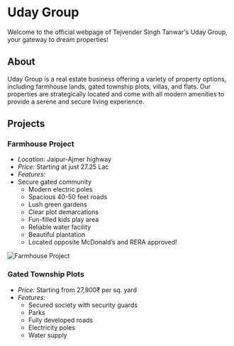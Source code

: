# Uday Group

Welcome to the official webpage of Tejvender Singh Tanwar's Uday Group, your gateway to dream properties!

## About

Uday Group is a real estate business offering a variety of property options, including farmhouse lands, gated township plots, villas, and flats. Our properties are strategically located and come with all modern amenities to provide a serene and secure living experience.

## Projects

### Farmhouse Project

- *Location:* Jaipur-Ajmer highway
- *Price:* Starting at just 27.25 Lac
- *Features:*
- Secure gated community
  - Modern electric poles
  - Spacious 40-50 feet roads
  - Lush green gardens
  - Clear plot demarcations
  - Fun-filled kids play area
  - Reliable water facility
  - Beautiful plantation
  - Located opposite McDonald’s and RERA approved!

![Farmhouse Project](file:///C:/Users/vc/OneDrive/Desktop/5b.jpg)

### Gated Township Plots

- *Price:* Starting from 27,900₹ per sq. yard
- *Features:*
  - Secured society with security guards
  - Parks
  - Fully developed roads
  - Electricity poles
  - Water supply

